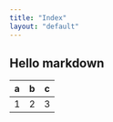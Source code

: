 ```yaml
---
title: "Index"
layout: "default"
---
```


## Hello markdown

| a | b | c |
| - | - | - |
| 1 | 2 | 3 |
